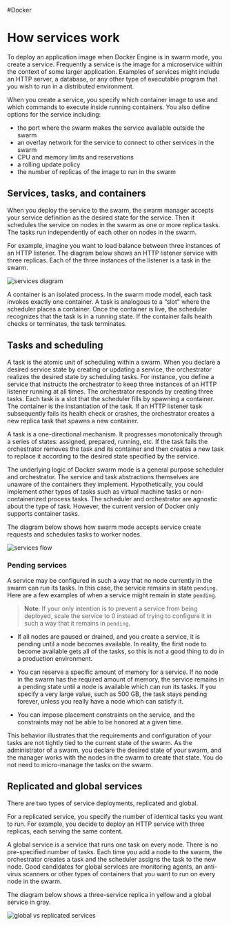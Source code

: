 #Docker 
# How services work
To deploy an application image when Docker Engine is in swarm mode, you create a service. Frequently a service is the image for a microservice within the context of some larger application. Examples of services might include an HTTP server, a database, or any other type of executable program that you wish to run in a distributed environment.

When you create a service, you specify which container image to use and which commands to execute inside running containers. You also define options for the service including:

-   the port where the swarm makes the service available outside the swarm
-   an overlay network for the service to connect to other services in the swarm
-   CPU and memory limits and reservations
-   a rolling update policy
-   the number of replicas of the image to run in the swarm

## Services, tasks, and containers[](https://docs.docker.com/engine/swarm/how-swarm-mode-works/services/#services-tasks-and-containers)

When you deploy the service to the swarm, the swarm manager accepts your service definition as the desired state for the service. Then it schedules the service on nodes in the swarm as one or more replica tasks. The tasks run independently of each other on nodes in the swarm.

For example, imagine you want to load balance between three instances of an HTTP listener. The diagram below shows an HTTP listener service with three replicas. Each of the three instances of the listener is a task in the swarm.

![services diagram](https://docs.docker.com/engine/swarm/images/services-diagram.png)

A container is an isolated process. In the swarm mode model, each task invokes exactly one container. A task is analogous to a “slot” where the scheduler places a container. Once the container is live, the scheduler recognizes that the task is in a running state. If the container fails health checks or terminates, the task terminates.

## Tasks and scheduling[](https://docs.docker.com/engine/swarm/how-swarm-mode-works/services/#tasks-and-scheduling)

A task is the atomic unit of scheduling within a swarm. When you declare a desired service state by creating or updating a service, the orchestrator realizes the desired state by scheduling tasks. For instance, you define a service that instructs the orchestrator to keep three instances of an HTTP listener running at all times. The orchestrator responds by creating three tasks. Each task is a slot that the scheduler fills by spawning a container. The container is the instantiation of the task. If an HTTP listener task subsequently fails its health check or crashes, the orchestrator creates a new replica task that spawns a new container.

A task is a one-directional mechanism. It progresses monotonically through a series of states: assigned, prepared, running, etc. If the task fails the orchestrator removes the task and its container and then creates a new task to replace it according to the desired state specified by the service.

The underlying logic of Docker swarm mode is a general purpose scheduler and orchestrator. The service and task abstractions themselves are unaware of the containers they implement. Hypothetically, you could implement other types of tasks such as virtual machine tasks or non-containerized process tasks. The scheduler and orchestrator are agnostic about the type of task. However, the current version of Docker only supports container tasks.

The diagram below shows how swarm mode accepts service create requests and schedules tasks to worker nodes.

![services flow](https://docs.docker.com/engine/swarm/images/service-lifecycle.png)

### Pending services[](https://docs.docker.com/engine/swarm/how-swarm-mode-works/services/#pending-services)

A service may be configured in such a way that no node currently in the swarm can run its tasks. In this case, the service remains in state `pending`. Here are a few examples of when a service might remain in state `pending`.

> **Note**: If your only intention is to prevent a service from being deployed, scale the service to 0 instead of trying to configure it in such a way that it remains in `pending`.

-   If all nodes are paused or drained, and you create a service, it is pending until a node becomes available. In reality, the first node to become available gets all of the tasks, so this is not a good thing to do in a production environment.
    
-   You can reserve a specific amount of memory for a service. If no node in the swarm has the required amount of memory, the service remains in a pending state until a node is available which can run its tasks. If you specify a very large value, such as 500 GB, the task stays pending forever, unless you really have a node which can satisfy it.
    
-   You can impose placement constraints on the service, and the constraints may not be able to be honored at a given time.
    

This behavior illustrates that the requirements and configuration of your tasks are not tightly tied to the current state of the swarm. As the administrator of a swarm, you declare the desired state of your swarm, and the manager works with the nodes in the swarm to create that state. You do not need to micro-manage the tasks on the swarm.

## Replicated and global services[](https://docs.docker.com/engine/swarm/how-swarm-mode-works/services/#replicated-and-global-services)

There are two types of service deployments, replicated and global.

For a replicated service, you specify the number of identical tasks you want to run. For example, you decide to deploy an HTTP service with three replicas, each serving the same content.

A global service is a service that runs one task on every node. There is no pre-specified number of tasks. Each time you add a node to the swarm, the orchestrator creates a task and the scheduler assigns the task to the new node. Good candidates for global services are monitoring agents, an anti-virus scanners or other types of containers that you want to run on every node in the swarm.

The diagram below shows a three-service replica in yellow and a global service in gray.

![global vs replicated services](https://docs.docker.com/engine/swarm/images/replicated-vs-global.png)